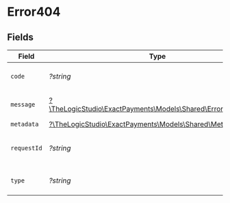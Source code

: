 # Error404


## Fields

| Field                                                                                                  | Type                                                                                                   | Required                                                                                               | Description                                                                                            | Example                                                                                                |
| ------------------------------------------------------------------------------------------------------ | ------------------------------------------------------------------------------------------------------ | ------------------------------------------------------------------------------------------------------ | ------------------------------------------------------------------------------------------------------ | ------------------------------------------------------------------------------------------------------ |
| `code`                                                                                                 | *?string*                                                                                              | :heavy_minus_sign:                                                                                     | Code of the api error.                                                                                 | order-validation-error                                                                                 |
| `message`                                                                                              | [?\TheLogicStudio\ExactPayments\Models\Shared\Error404Message](../../Models/Shared/Error404Message.md) | :heavy_minus_sign:                                                                                     | Message explaining the error.                                                                          |                                                                                                        |
| `metadata`                                                                                             | [?\TheLogicStudio\ExactPayments\Models\Shared\Metadata](../../Models/Shared/Metadata.md)               | :heavy_minus_sign:                                                                                     | N/A                                                                                                    |                                                                                                        |
| `requestId`                                                                                            | *?string*                                                                                              | :heavy_minus_sign:                                                                                     | Identifier of the request.                                                                             | bcc78633-cd09-4e7d-8f3b-d593fdc1439c                                                                   |
| `type`                                                                                                 | *?string*                                                                                              | :heavy_minus_sign:                                                                                     | Type of the external error.                                                                            | api-error                                                                                              |